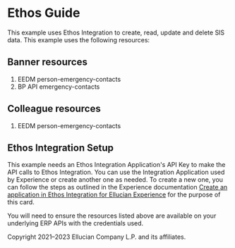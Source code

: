 # Ethos Guide

This example uses Ethos Integration to create, read, update and delete SIS data. This example uses the following resources:

## Banner resources

1. EEDM person-emergency-contacts
1. BP API emergency-contacts

## Colleague resources
1. EEDM person-emergency-contacts

## Ethos Integration Setup

This example needs an Ethos Integration Application's API Key to make the API calls to Ethos Integration. You can use the Integration Application used by Experience or create another one as needed. To create a new one, you can follow the steps as outlined in the Experience documentation [Create an application in Ethos Integration for Ellucian Experience](https://resources.elluciancloud.com/bundle/ellucian_experience_acn_configure/page/t_create_app_ethos_experience.html) for the purpose of this card.

You will need to ensure the resources listed above are available on your underlying ERP APIs with the credentials used.

Copyright 2021–2023 Ellucian Company L.P. and its affiliates.
